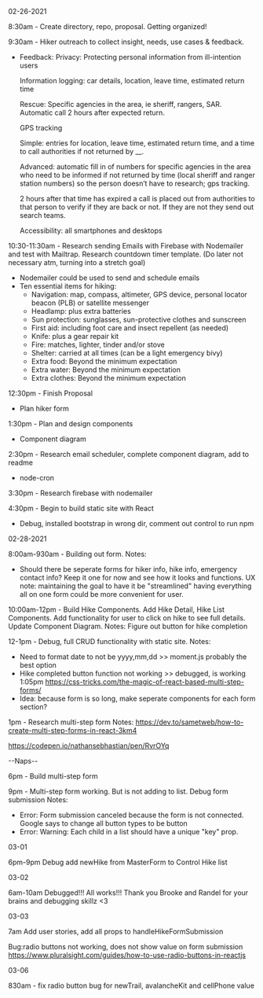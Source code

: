 02-26-2021

8:30am - Create directory, repo, proposal. Getting organized!

9:30am - Hiker outreach to collect insight, needs, use cases & feedback.

- Feedback:
  Privacy: Protecting personal information from ill-intention users

  Information logging: car details, location, leave time, estimated return time

  Rescue: Specific agencies in the area, ie sheriff, rangers, SAR. Automatic call 2 hours after expected return.

  GPS tracking

  Simple: entries for location, leave time, estimated return time, and a time to call authorities if not returned by \_\_.

  Advanced: automatic fill in of numbers for specific agencies in the area who need to be informed if not returned by time (local sheriff and ranger station numbers) so the person doesn’t have to research; gps tracking.

  2 hours after that time has expired a call is placed out from authorities to that person to verify if they are back or not. If they are not they send out search teams.

  Accessibility: all smartphones and desktops

10:30-11:30am - Research sending Emails with Firebase with Nodemailer and test with Mailtrap. Research countdown timer template. (Do later not necessary atm, turning into a stretch goal)

- Nodemailer could be used to send and schedule emails
- Ten essential items for hiking:
  - Navigation: map, compass, altimeter, GPS device, personal locator beacon (PLB) or satellite messenger
  - Headlamp: plus extra batteries
  - Sun protection: sunglasses, sun-protective clothes and sunscreen
  - First aid: including foot care and insect repellent (as needed)
  - Knife: plus a gear repair kit
  - Fire: matches, lighter, tinder and/or stove
  - Shelter: carried at all times (can be a light emergency bivy)
  - Extra food: Beyond the minimum expectation
  - Extra water: Beyond the minimum expectation
  - Extra clothes: Beyond the minimum expectation

12:30pm - Finish Proposal

- Plan hiker form

1:30pm - Plan and design components

- Component diagram

2:30pm - Research email scheduler, complete component diagram, add to readme

- node-cron

3:30pm - Research firebase with nodemailer

4:30pm - Begin to build static site with React

- Debug, installed bootstrap in wrong dir, comment out control to run npm

02-28-2021

8:00am-930am - Building out form.
Notes:

- Should there be seperate forms for hiker info, hike info, emergency contact info? Keep it one for now and see how it looks and functions. UX note: maintaining the goal to have it be "streamlined" having everything all on one form could be more convenient for user.

10:00am-12pm - Build Hike Components. Add Hike Detail, Hike List Components. Add functionality for user to click on hike to see full details. Update Component Diagram.
Notes: Figure out button for hike completion

12-1pm - Debug, full CRUD functionality with static site.
Notes:

- Need to format date to not be yyyy,mm,dd >> moment.js probably the best option
- Hike completed button function not working >> debugged, is working 1:05pm
  https://css-tricks.com/the-magic-of-react-based-multi-step-forms/
- Idea: because form is so long, make seperate components for each form section?

1pm - Research multi-step form
Notes:
https://dev.to/sametweb/how-to-create-multi-step-forms-in-react-3km4

https://codepen.io/nathansebhastian/pen/RvrOYq

--Naps--

6pm - Build multi-step form

9pm - Multi-step form working. But is not adding to list. Debug form submission
Notes:

- Error: Form submission canceled because the form is not connected. Google says to change all button types to be button
- Error: Warning: Each child in a list should have a unique "key" prop.

03-01

6pm-9pm Debug add newHike from MasterForm to Control Hike list

03-02

6am-10am Debugged!!! All works!!! Thank you Brooke and Randel for your brains and debugging skillz <3

03-03

7am Add user stories, add all props to handleHikeFormSubmission

Bug:radio buttons not working, does not show value on form submission
https://www.pluralsight.com/guides/how-to-use-radio-buttons-in-reactjs

03-06

830am - fix radio button bug for newTrail, avalancheKit and cellPhone value
